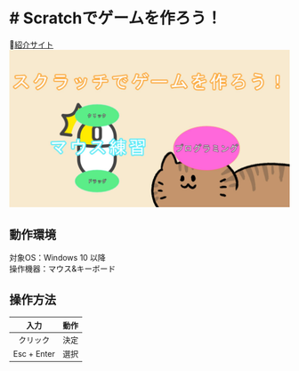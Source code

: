 # # Scratchでゲームを作ろう！
🔗[紹介サイト](https://miyagi-yuta.com/scratch-webview/)
![Image](Preview.jpg)

## **動作環境**

対象OS：Windows 10 以降  
操作機器：マウス&キーボード
 
## 操作方法
| **入力** | 動作 |
| :--: | :--: |
| クリック | 決定 |
| Esc + Enter | 選択 |

